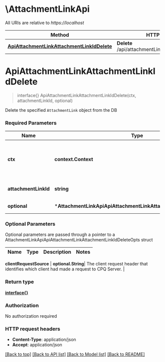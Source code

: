 # \AttachmentLinkApi

All URIs are relative to *https://localhost*

Method | HTTP request | Description
------------- | ------------- | -------------
[**ApiAttachmentLinkAttachmentLinkIdDelete**](AttachmentLinkApi.md#ApiAttachmentLinkAttachmentLinkIdDelete) | **Delete** /api/attachmentLink/{attachmentLinkId} | 


# **ApiAttachmentLinkAttachmentLinkIdDelete**
> interface{} ApiAttachmentLinkAttachmentLinkIdDelete(ctx, attachmentLinkId, optional)


Delete the specified `AttachmentLink` object from the DB 

### Required Parameters

Name | Type | Description  | Notes
------------- | ------------- | ------------- | -------------
 **ctx** | **context.Context** | context for authentication, logging, cancellation, deadlines, tracing, etc.
  **attachmentLinkId** | **string**| ID of the attachment link to delete | 
 **optional** | ***AttachmentLinkApiApiAttachmentLinkAttachmentLinkIdDeleteOpts** | optional parameters | nil if no parameters

### Optional Parameters
Optional parameters are passed through a pointer to a AttachmentLinkApiApiAttachmentLinkAttachmentLinkIdDeleteOpts struct

Name | Type | Description  | Notes
------------- | ------------- | ------------- | -------------

 **clientRequestSource** | **optional.String**| The client request header that identifies which client had made a request to CPQ Server. | 

### Return type

[**interface{}**](interface{}.md)

### Authorization

No authorization required

### HTTP request headers

 - **Content-Type**: application/json
 - **Accept**: application/json

[[Back to top]](#) [[Back to API list]](../README.md#documentation-for-api-endpoints) [[Back to Model list]](../README.md#documentation-for-models) [[Back to README]](../README.md)

